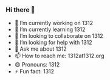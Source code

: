 ### Hi there 👋

- 🔭 I’m currently working on 1312
- 🌱 I’m currently learning 1312
- 👯 I’m looking to collaborate on 1312
- 🤔 I’m looking for help with 1312
- 💬 Ask me about 1312
- 📫 How to reach me: 1312at1312.org
- 😄 Pronouns: 1312
- ⚡ Fun fact: 1312

